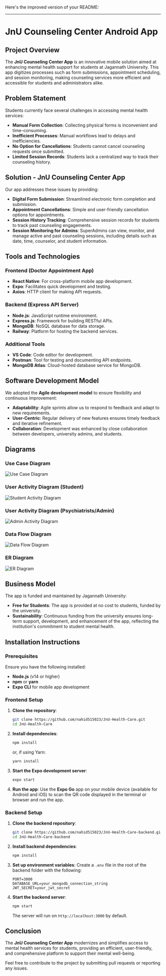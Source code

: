 Here's the improved version of your README:

---

# JnU Counseling Center Android App

## Project Overview

The **JnU Counseling Center App** is an innovative mobile solution aimed at enhancing mental health support for students at Jagannath University. This app digitizes processes such as form submissions, appointment scheduling, and session monitoring, making counseling services more efficient and accessible for students and administrators alike.

## Problem Statement

Students currently face several challenges in accessing mental health services:

- **Manual Form Collection**: Collecting physical forms is inconvenient and time-consuming.
- **Inefficient Processes**: Manual workflows lead to delays and inefficiencies.
- **No Option for Cancellations**: Students cannot cancel counseling requests once submitted.
- **Limited Session Records**: Students lack a centralized way to track their counseling history.

## Solution - JnU Counseling Center App

Our app addresses these issues by providing:

- **Digital Form Submission**: Streamlined electronic form completion and submission.
- **Appointment Cancellations**: Simple and user-friendly cancellation options for appointments.
- **Session History Tracking**: Comprehensive session records for students to track past counseling engagements.
- **Session Monitoring for Admins**: SuperAdmins can view, monitor, and manage active and past counseling sessions, including details such as date, time, counselor, and student information.

## Tools and Technologies

### Frontend (Doctor Appointment App)

- **React Native**: For cross-platform mobile app development.
- **Expo**: Facilitates quick development and testing.
- **Axios**: HTTP client for making API requests.

### Backend (Express API Server)

- **Node.js**: JavaScript runtime environment.
- **Express.js**: Framework for building RESTful APIs.
- **MongoDB**: NoSQL database for data storage.
- **Railway**: Platform for hosting the backend services.

### Additional Tools

- **VS Code**: Code editor for development.
- **Postman**: Tool for testing and documenting API endpoints.
- **MongoDB Atlas**: Cloud-hosted database service for MongoDB.

## Software Development Model

We adopted the **Agile development model** to ensure flexibility and continuous improvement:

- **Adaptability**: Agile sprints allow us to respond to feedback and adapt to new requirements.
- **User-Centric**: Regular delivery of new features ensures timely feedback and iterative refinement.
- **Collaboration**: Development was enhanced by close collaboration between developers, university admins, and students.

## Diagrams

### Use Case Diagram
![Use Case Diagram](https://github.com/user-attachments/assets/13b20474-3037-4588-809e-62e10dd5d56e)

### User Activity Diagram (Student)
![Student Activity Diagram](https://github.com/user-attachments/assets/1a8082cb-6aec-4510-a70d-62143c4a8b39)

### User Activity Diagram (Psychiatrists/Admin)
![Admin Activity Diagram](https://github.com/user-attachments/assets/244c66c1-b6c8-4aec-8c22-32777d9c7dc8)

### Data Flow Diagram
![Data Flow Diagram](https://github.com/user-attachments/assets/2c64f74a-c359-429e-a23b-8e781f8dc284)

### ER Diagram
![ER Diagram](https://github.com/user-attachments/assets/edd99ecc-8d92-4af6-9df8-c3b8b72b18eb)

## Business Model

The app is funded and maintained by Jagannath University:

- **Free for Students**: The app is provided at no cost to students, funded by the university.
- **Sustainability**: Continuous funding from the university ensures long-term support, development, and enhancement of the app, reflecting the institution's commitment to student mental health.

## Installation Instructions

### Prerequisites

Ensure you have the following installed:

- **Node.js** (v14 or higher)
- **npm** or **yarn**
- **Expo CLI** for mobile app development

### Frontend Setup

1. **Clone the repository**:
   ```bash
   git clone https://github.com/nahid515023/JnU-Health-Care.git
   cd JnU-Health-Care
   ```

2. **Install dependencies**:
   ```bash
   npm install
   ```
   or, if using Yarn:
   ```bash
   yarn install
   ```

3. **Start the Expo development server**:
   ```bash
   expo start
   ```

4. **Run the app**:
   Use the **Expo Go** app on your mobile device (available for Android and iOS) to scan the QR code displayed in the terminal or browser and run the app.

### Backend Setup

1. **Clone the backend repository**:
   ```bash
   git clone https://github.com/nahid515023/JnU-Health-Care-backend.git
   cd JnU-Health-Care-backend
   ```

2. **Install backend dependencies**:
   ```bash
   npm install
   ```

3. **Set up environment variables**:
   Create a `.env` file in the root of the backend folder with the following:

   ```env
   PORT=3000
   DATABASE_URL=your_mongodb_connection_string
   JWT_SECRET=your_jwt_secret
   ```

4. **Start the backend server**:
   ```bash
   npm start
   ```

   The server will run on `http://localhost:3000` by default.

## Conclusion

The **JnU Counseling Center App** modernizes and simplifies access to mental health services for students, providing an efficient, user-friendly, and comprehensive platform to support their mental well-being.

Feel free to contribute to the project by submitting pull requests or reporting any issues.
